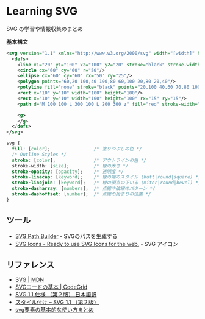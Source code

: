 # Learning SVG

SVG の学習や情報収集のまとめ

__基本構文__

```xml
<svg version="1.1" xmlns="http://www.w3.org/2000/svg" width="[width]" height="[height]" viewBox="[x] [y] [width] [height]">
  <defs>
    <line x1="20" y1="100" x2="100" y2="20" stroke="black" stroke-width="2"/>
    <circle cx="60" cy="60" r="50"/>
    <ellipse cx="60" cy="60" rx="50" ry="25"/>
    <polygon points="60,20 100,40 100,80 60,100 20,80 20,40"/>
    <polyline fill="none" stroke="black" points="20,100 40,60 70,80 100,20"/>
    <rect x="10" y="10" width="100" height="100"/>
    <rect x="10" y="10" width="100" height="100" rx="15" ry="15"/>
    <path d="M 100 100 L 300 100 L 200 300 z" fill="red" stroke-width="3"/>

    <g>
    </g>
  </defs>
</svg>
```

```css
svg {
  fill: [color];                /* 塗りつぶしの色 */
  /* Outline Styles */
  stroke: [color];              /* アウトラインの色 */
  stroke-width: [size];         /* 線の太さ */
  stroke-opacity: [opacity];    /* 透明度 */
  stroke-linecap: [keyword];    /* 線の端のスタイル (butt|round|square) */
  stroke-linejoin: [keyword];   /* 線の頂点の下いる (miter|round|bevel) */
  stroke-dasharray: [numbers];  /* 点線や破線のパターン */
  stroke-dashoffset: [number];  /* 点線の始まりの位置 */
}
```

## ツール

- [SVG Path Builder](http://anthonydugois.com/svg-path-builder/) - SVGのパスを生成する
- [SVG Icons - Ready to use SVG Icons for the web.](http://svgicons.sparkk.fr/) - SVG アイコン


## リファレンス

- [SVG | MDN](https://developer.mozilla.org/ja/docs/Web/SVG)
- [SVGコードの基本 | CodeGrid](https://app.codegrid.net/entry/svg-basic)
- [SVG 1.1 仕様 （第２版） 日本語訳](http://www.hcn.zaq.ne.jp/___/SVG11-2nd/index.html)
- [スタイル付け – SVG 1.1 （第２版）](http://www.hcn.zaq.ne.jp/___/SVG11-2nd/styling.html)
- [svg要素の基本的な使い方まとめ](http://www.h2.dion.ne.jp/~defghi/svgMemo/svgMemo.htm)
